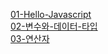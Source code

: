 [01-Hello-Javascript](https://github.com/otw03/study/tree/main/javascript/01-Hello-Javascript)  
[02-변수와-데이터-타입](https://github.com/otw03/study/tree/main/javascript/02-%EB%B3%80%EC%88%98%EC%99%80-%EB%8D%B0%EC%9D%B4%ED%84%B0-%ED%83%80%EC%9E%85)  
[03-연산자](https://github.com/otw03/study/tree/main/javascript/03-%EC%97%B0%EC%82%B0%EC%9E%90)  
[]()